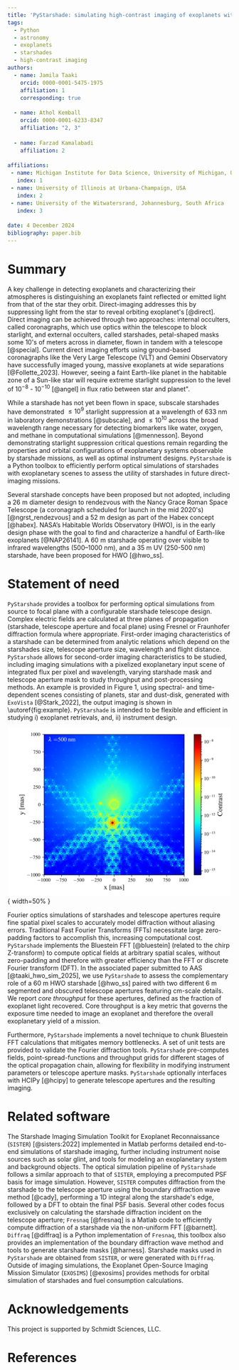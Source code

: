 ```yaml
---
title: 'PyStarshade: simulating high-contrast imaging of exoplanets with starshades'
tags:
  - Python
  - astronomy
  - exoplanets
  - starshades
  - high-contrast imaging
authors:
  - name: Jamila Taaki
    orcid: 0000-0001-5475-1975
    affiliation: 1
    corresponding: true

  - name: Athol Kemball
    orcid: 0000-0001-6233-8347
    affiliation: "2, 3"

  - name: Farzad Kamalabadi
    affiliation: 2

affiliations:
 - name: Michigan Institute for Data Science, University of Michigan, USA
   index: 1
 - name: University of Illinois at Urbana-Champaign, USA
   index: 2
 - name: University of the Witwatersrand, Johannesburg, South Africa
   index: 3

date: 4 December 2024
bibliography: paper.bib
---
```


# Summary

A key challenge in detecting exoplanets and characterizing their atmospheres is distinguishing an exoplanets faint reflected or emitted light from that of the star they orbit. Direct-imaging addresses this by suppressing light from the star to reveal orbiting exoplanet's [@direct]. Direct imaging can be achieved through two approaches: internal occulters, called coronagraphs, which use optics within the telescope to block starlight, and external occulters, called starshades, petal-shaped masks some 10's of meters across in diameter, flown in tandem with a telescope [@special]. Current direct imaging efforts using ground-based coronagraphs like the Very Large Telescope (VLT) and Gemini Observatory have successfully imaged young, massive exoplanets at wide separations [@Follette_2023]. However, seeing a faint Earth-like planet in the habitable zone of a Sun-like star will require extreme starlight suppression to the level of $10^{-8}$ - $10^{-10}$ [@angel] in flux ratio between star and planet". 

While a starshade has not yet been flown in space, subscale starshades have demonstrated $\leq 10^{9}$ starlight suppression at a wavelength of 633 nm in laboratory demonstrations [@subscale], and $\leq 10^{10}$ across the broad wavelength range necessary for detecting biomarkers like  water, oxygen, and methane in computational simulations [@mennesson]. Beyond demonstrating starlight suppression critical questions remain regarding the properties and orbital configurations of exoplanetary systems observable by starshade missions, as well as optimal instrument designs. `PyStarshade` is a Python toolbox to efficiently perform optical simulations of starshades with exoplanetary scenes to assess the utility of starshades in future direct-imaging missions.

Several starshade concepts have been proposed but not adopted, including a 26 m diameter design to rendezvous with the Nancy Grace Roman Space Telescope (a coronagraph scheduled for launch in the mid 2020's) [@ngrst_rendezvous] and a 52 m design as part of the Habex concept [@habex]. NASA’s Habitable Worlds Observatory (HWO), is in the early design phase with the goal to find and characterize a handful of Earth-like exoplanets [@NAP26141]. A 60 m starshade operating over visible to infrared wavelengths (500–1000 nm), and a 35 m UV (250-500 nm) starshade, have been proposed for HWO [@hwo_ss].

# Statement of need
`PyStarshade` provides a toolbox for performing optical simulations from source to focal plane with a configurable starshade telescope design. Complex electric fields are calculated at three planes of propagation (starshade, telescope aperture and focal plane) using Fresnel or Fraunhofer diffraction formula where appropriate. First-order imaging characteristics of a starshade can be determined from analytic relations which depend on the starshades size, telescope aperture size, wavelength and flight distance. `PyStarshade` allows for second-order imaging characteristics to be studied, including imaging simulations with a pixelized exoplanetary input scene of integrated flux per pixel and wavelength, varying starshade mask and telescope aperture mask to study throughput and post-processing methods. An example is provided in Figure 1, using spectral- and time-dependent  scenes consisting of planets, star and dust-disk, generated with `ExoVista` [@Stark_2022], the output imaging is shown in \autoref{fig:example}. `PyStarshade` is intended to be flexible and efficient in studying i) exoplanet retrievals, and, ii) instrument design.

![Simulated imaging of a synthetic exoscene (simulated with Exovista) with three visible exoplanets, as well as two planets within the region of starlight suppression, at a wavelength of 500 nm. The star to planet flux ratio of the visible planets range from $10^{-8}$ - $10^{-10}$. A 60 m HWO starshade configuration and a 6 m segmented pupil was used for this example. \label{fig:example}](exo_scene.png){ width=50% }

Fourier optics simulations of starshades and telescope apertures require fine spatial pixel scales to accurately model diffraction without aliasing errors. Traditional Fast Fourier Transforms (FFTs) necessitate large zero-padding factors to accomplish this, increasing computational cost. `PyStarshade` implements the Bluestein FFT [@bluestein] (related to the chirp Z-transform) to compute optical fields at arbitrary spatial scales, without zero-padding and therefore with greater efficiency than the FFT or discrete Fourier transform (DFT). In the associated paper submitted to AAS [@taaki_hwo_sim_2025], we use `PyStarshade` to assess the complementary role of a 60 m HWO starshade [@hwo_ss] paired with two different 6 m segmented and obscured telescope apertures featuring cm-scale details. We report $core$ $throughput$ for these apertures, defined as the fraction of exoplanet light recovered. Core throughput is a key metric that governs the exposure time needed to image an exoplanet and therefore the overall exoplanetary yield of a mission.

Furthermore, `PyStarshade` implements a novel technique to chunk Bluestein FFT calculations that mitigates memory bottlenecks. A set of unit tests are provided to validate the Fourier diffraction tools. `PyStarshade` pre-computes fields, point-spread-functions and throughput grids for different stages of the optical propagation chain, allowing for flexibility in modifying instrument parameters or telescope aperture masks. `PyStarshade` optionally interfaces with HCIPy [@hcipy] to generate telescope apertures and the resulting imaging. 

# Related software
The Starshade Imaging Simulation Toolkit for Exoplanet Reconnaissance (`SISTER`) [@sisters:2022] implemented in Matlab performs detailed end-to-end simulations of starshade imaging, further including instrument noise sources such as solar glint, and tools for modeling an exoplanetary system and background objects. The optical simulation pipeline of `PyStarshade` follows a similar approach to that of `SISTER`, employing a precomputed PSF basis for image simulation. However, `SISTER` computes diffraction from the starshade to the telescope aperture using the boundary diffraction wave method [@cady], performing a 1D integral along the starshade's edge, followed by a DFT to obtain the final PSF basis. Several other codes focus exclusively on calculating the starshade diffraction incident on the telescope aperture; `Fresnaq` [@fresnaq] is a Matlab code to efficiently compute diffraction of a starshade via the non-uniform FFT [@barnett]. `Diffraq` [@diffraq] is a Python implementation of `Fresnaq`, this toolbox also provides an implementation of the boundary diffraction wave method and tools to generate starshade masks [@harness]. Starshade masks used in `PyStarshade` are obtained from `SISTER`, or were generated with `Diffraq`. Outside of imaging simulations, the Exoplanet Open-Source Imaging Mission Simulator (`EXOSIMS`) [@exosims] provides methods for orbital simulation of starshades and fuel consumption calculations.

# Acknowledgements

This project is supported by Schmidt Sciences, LLC.

# References
